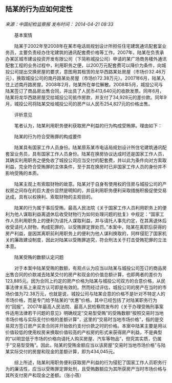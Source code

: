 ## 陆某的行为应如何定性

### 

_来源：中国纪检监察报_ _发布时间： 2014-04-21 08:33_

　　基本案情

　　陆某于2002年至2008年在某市电话局规划设计所担任住宅建筑通讯配套室业务员，主要负责经办住宅建筑的通讯配套费价格等工作。2007年，陆某在负责承办某区城市建设投资开发有限公司（下简称城投公司）申请的某广场商务楼外通讯配套工程的业务过程中，利用职务之便，以200万元配套费可以降价为条件，向城投公司提出交换房屋的要求，意图用其租赁的龙华西路某处房屋（市场价32.46万元），换取城投公司的南丹路某处房屋（市场价72.38万元）。2007年6月，陆某入住上述南丹路房屋。2008年2月，陆某所在单位解散。2008年5月，城投公司与陆某签订了商品房出售合同，并出具了人民币413,640元的收款发票。同年6月，陆某将龙华西路房屋交给城投公司抵作房款，并支付了34,928元的差价款。同年9月，城投公司将陆某交给城投公司的房产以人民币254,827元的价格出售。

　　评析意见

　　笔者认为，陆某利用职务便利获取房产利益的行为构成受贿罪。理由如下：

　　陆某的行为符合受贿罪的构成要件

　　陆某具有国家工作人员身份。陆某原系某市电话局规划设计所住宅建筑通讯配套室业务员，具有国家工作人员身份。陆某在换房协议达成时还是国家工作人员，其确实利用职务之便免收了城投公司应当交付的配套费，并以此为条件向对方索取利益，完全符合受贿罪的主体条件，至于其在换房时已非国家工作人员的身份并不影响受贿的本质。

　　陆某主观上有索取财物的故意。陆某对于自身有使用权的住房与城投公司的产权房之间存在的巨大差价显然是明知的，并且利用职务便利采取措施积极促使交易达成，具有以权换利、索取财物的主观目的。

　　陆某的行为属于事后受贿。最高人民法院《关于国家工作人员利用职务上的便利为他人谋取利益离退休后收受财物行为如何处理问题的批复》中规定：“国家工作人员利用职务上的便利为请托人谋取利益，并与请托人事先约定，在其离退休后收受请托人财物，构成犯罪的，以受贿罪定罪处罚。”本案中，陆某在离职后获得的房产利益，是因其离职前利用职务上的便利为他人谋利换取的，同样侵犯了国家机关的廉政建设制度，因此对陆某以受贿罪追究，符合刑法关于打击受贿犯罪的立法本意。

　　陆某受贿的数额认定问题

　　对于本案中陆某受贿的数额，有观点认为应当以陆某与城投公司签订的商品房出售合同的价款减去陆某交付的房产和现金的价值总额计算，也即两者的差价为123,885元。因为合同上约定的房产价格为陆某与城投公司双方的合意价格，从民事法律关系上来双方认可即是有效的。然而经过评估，城投公司的房产在当时的市场价值为72.38万元，也就是说，城投公司与陆某合意的价格不是针对不特定人的市场价格，而是专门给予陆某的“优惠”价格，其中已经包括了对陆某职务行为的“回报”。2007年最高人民法院、最高人民检察院发布的《关于办理受贿刑事案件适用法律若干问题的意见》明确规定“交易型受贿”的受贿数额“按照交易时当地市场价格与实际支付价格的差额计算”，这里的“交易时当地市场价格”，指的是交易双方签订房产买卖合同并开始依约支付价款之时的价格。本案中陆某主要是用以价值较低的使用权房来换取价值较高的产权房的形式来获得房产利益，不是典型的“以明显低于市场的价格向请托人购买房屋、汽车等物品”，但究其实质，仍属于“交易型受贿”。因此，陆某的受贿金额应当以该房屋“交易时当地市场价格”与陆某实际交付的房屋和现金的差额计算，即为434,045元。

　　综上所述，陆某利用职务便利获取房产利益的行为侵犯了国家工作人员职务行为的廉洁性，应当以受贿罪定罪处刑，且受贿数额应为其所获房产当时市场价格与其所支付房产和现金之差额。（张小蓓）